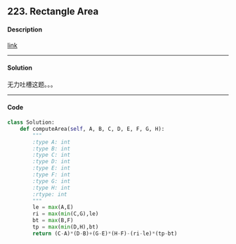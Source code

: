 ## 223. Rectangle Area

#### Description

[link](https://leetcode.com/problems/factorial-trailing-zeroes/)

---

#### Solution

无力吐槽这题。。。

---

#### Code

```python
class Solution:
    def computeArea(self, A, B, C, D, E, F, G, H):
        """
        :type A: int
        :type B: int
        :type C: int
        :type D: int
        :type E: int
        :type F: int
        :type G: int
        :type H: int
        :rtype: int
        """
        le = max(A,E)
        ri = max(min(C,G),le)
        bt = max(B,F)
        tp = max(min(D,H),bt)
        return (C-A)*(D-B)+(G-E)*(H-F)-(ri-le)*(tp-bt)
```
